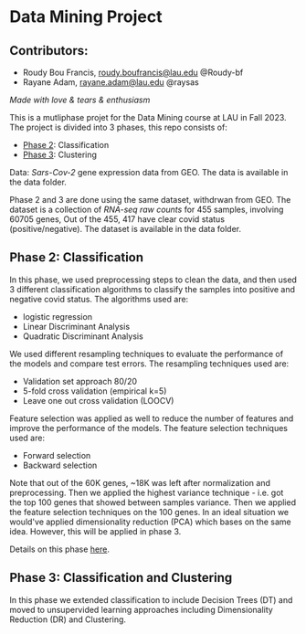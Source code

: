 # Data Mining Project

## Contributors:

- Roudy Bou Francis, [roudy.boufrancis@lau.edu](mailto:roudy.boufrancis@lau.edu) @Roudy-bf
- Rayane Adam, [rayane.adam@lau.edu](mailto:rayane.adam@lau.edu) @raysas

_Made with love & tears & enthusiasm_

This is a mutliphase projet for the Data Mining course at LAU in Fall 2023. The project is divided into 3 phases, this repo consists of:
- [Phase 2](https://github.com/raysas/data-mining-gene-expression/phase-2): Classification
- [Phase 3](https://github.com/raysas/data-mining-gene-expression/tree/main/phase-3): Clustering

Data: _Sars-Cov-2_ gene expression data from GEO. The data is available in the data folder.

Phase 2 and 3 are done using the same dataset, withdrwan from GEO. The dataset is a collection of _RNA-seq raw counts_ for 455 samples, involving 60705 genes, Out of the 455, 417 have clear covid status (positive/negative). The dataset is available in the data folder. 

## Phase 2: Classification

In this phase, we used preprocessing steps to clean the data, and then used 3 different classification algorithms to classify the samples into positive and negative covid status. The algorithms used are:
- logistic regression
- Linear Discriminant Analysis
- Quadratic Discriminant Analysis

We used different resampling techniques to evaluate the performance of the models and compare test errors. The resampling techniques used are:
- Validation set approach 80/20
- 5-fold cross validation (empirical k=5)
- Leave one out cross validation (LOOCV)

Feature selection was applied as well to reduce the number of features and improve the performance of the models. The feature selection techniques used are:
- Forward selection
- Backward selection

Note that out of the 60K genes, ~18K was left after normalization and preprocessing. Then we applied the highest variance technique - i.e. got the top 100 genes that showed between samples variance. Then we applied the feature selection techniques on the 100 genes. In an ideal situation we would've applied dimensionality reduction (PCA) which bases on the same idea. However, this will be applied in phase 3.

Details on this phase [here](https://github.com/raysas/data-mining-gene-expression/tree/main/phase-2).

## Phase 3: Classification and Clustering

In this phase we extended classification to include Decision Trees (DT) and moved to unsupervided learning approaches including Dimensionality Reduction (DR) and Clustering.